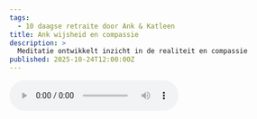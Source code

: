 ```yaml
---
tags:
  - 10 daagse retraite door Ank & Katleen
title: Ank wijsheid en compassie
description: >
  Meditatie ontwikkelt inzicht in de realiteit en compassie
published: 2025-10-24T12:00:00Z
---
```


<audio controls class="w-full">
  <source src="/lezingen/Lezing Ank wijsheid compassie Maanhoeve aug 25.mp3" type="audio/mp3" />
</audio>
